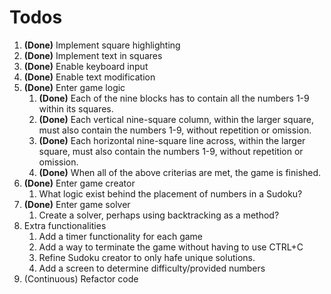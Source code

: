 # Todos

1. **(Done)** Implement square highlighting 
2. **(Done)** Implement text in squares 
3. **(Done)** Enable keyboard input
4. **(Done)** Enable text modification
5. **(Done)** Enter game logic
    1. **(Done)** Each of the nine blocks has to contain all the numbers 1-9 within its squares. 
    2. **(Done)** Each vertical nine-square column, within the larger square, must also contain the numbers 1-9, without repetition or omission.
    3. **(Done)** Each horizontal nine-square line across, within the larger square, must also contain the numbers 1-9, without repetition or omission.
    4. **(Done)** When all of the above criterias are met, the game is finished.
6. **(Done)** Enter game creator
    1. What logic exist behind the placement of numbers in a Sudoku?
7. **(Done)** Enter game solver
    1. Create a solver, perhaps using backtracking as a method?
8. Extra functionalities
    1. Add a timer functionality for each game
    2. Add a way to terminate the game without having to use CTRL+C
    3. Refine Sudoku creator to only hafe unique solutions.
    4. Add a screen to determine difficulty/provided numbers
9. (Continuous) Refactor code